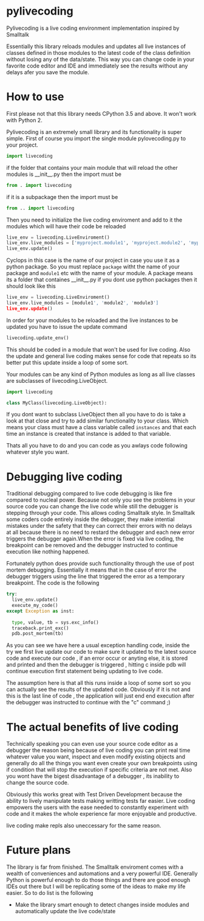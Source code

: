 
# pylivecoding
Pylivecoding is a live coding environment implementation inspired by Smalltalk

Essentially this library reloads modules and updates all live instances of classes defined in those modules to the latest code of the class definition without losing any of the data/state. This way you can change code in your favorite code editor and IDE and immediately see the results without any delays afer you save the module. 

# How to use
First please not that this library needs CPython 3.5 and above. It won't work with Python 2. 

Pylivecoding is an extremely small library and its functionality is super simple. 
First of course you import the single module pylovecoding.py to your project. 
```python
import livecoding
```
if the folder that contains your main module that will reload the other modules is \_\_init\_\_.py then the import must be
```py
from . import livecoding
```
if it is a subpackage then the import must be
```py
from .. import livecoding
```
Then you need to initialize the live coding enviroment and add to it the modules which will have their code be reloaded
```py
live_env = livecoding.LiveEnviroment()
live_env.live_modules = ['myproject.module1', 'myproject.module2', 'myproject.module3']
live_env.update()
```
Cyclops in this case is the name of our project in case you use it as a python package. So you must replace ```package``` witht the name of your package and ```module1``` etc with the name of your module. A package means its a folder that containes \_\_init\_\_.py if you dont use python packages then it should look like this
```py
live_env = livecoding.LiveEnviroment()
live_env.live_modules = [module1', 'module2', 'module3']
live_env.update()
```
In order for your modules to be reloaded and the live instances to be updated you have to issue the update command
```python
livecoding.update_env()
```
This should be coded in a module that won't be used for live coding. Also the update and general live coding makes sense for code that repeats so its better put this update inside a loop of some sort. 
 
Your modules can be any kind of Python modules as long as all live classes are subclasses of livecoding.LiveObject.
```python
import livecoding

class MyClass(livecoding.LiveObject):
```
If you dont want to subclass LiveObject then all you have to do is take a look at that close and try to add similar functionality to your class. Which means your class must have a class variable called ```instances``` and that each time an instance is created that instance is added to that variable. 

Thats all you have to do and you can code as you awlays code following whatever style you want. 
# Debugging live coding 
Traditional debugging compared to live code debugging is like fire compared to nucleal power. Because not only you see the problems in your source code you can change the live code while still the debugger is stepping through your code. This allows coding Smalltalk style. In Smalltalk some coders code entirely inside the debugger, they make intential mistakes under the safety that they can correct their errors with no delays at all because there is no need to restard the debugger and each new error triggers the debugger again.When the error is fixed via live coding, the breakpoint can be removed and the debugger instructed to continue execution like nothing happened. 
 
Fortunately python does provide such functionality through the use of post mortem debugging. Essentially it means that in the case of error the debugger triggers using the line that triggered the error as a temporary breakpoint. The code is the following
 
```python
try:
  live_env.update()
  execute_my_code()
except Exception as inst:
  
  type, value, tb = sys.exc_info()
  traceback.print_exc()
  pdb.post_mortem(tb)
```
 
As you can see we have here a usual exception handling code, inside the try we first live update our code to make sure it updated to the latest source code and execute our code , if an error occur or anyting else, it is stored and printed and then the debugger is triggered , hitting c inside pdb will continue execution first statement being updating to live code. 
 
The assumption here is that all this runs inside a loop of some sort so you can actually see the results of the updated code. Obviously if it is not and this is the last line of code , the application will just end  end execution after the debugger was instructed to continue with the "c" command ;) 

# The actual benefits of live coding
Technically speaking you can even use your source code editor as a debugger the reason being because of live coding you can print real time whatever value you want, inspect and even modify existing objects and generally do all the things you want even create your own breakpoints using if condition that will stop the execution if specific criteria are not met. Also you wont have the bigest disadvantage of a debugger , its inability to change the source code. 

Obviously this works great with Test Driven Development because the ability to lively manipulate tests making writting tests far easier. Live coding empowers the users with the ease needed to constantly experiment with code and it makes the whole experience far more enjoyable and productive.

live coding make repls also uneccessary for the same reason. 

# Future plans
The library is far from finished. The Smalltalk enviroment comes with a wealth of conveniences and automations and a very powerful IDE. Generally Python is powerful enough to do those things and there are good enough IDEs out there but I will be replicating some of the ideas to make my life easier. So to do list is the following
 
 - Make the library smart enough to detect changes inside modules and automatically update the live code/state
 
